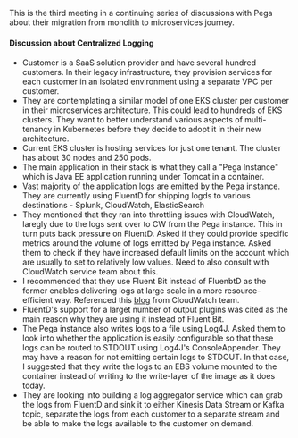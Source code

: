 This is the third meeting in a continuing series of discussions with Pega about their migration from monolith to microservices journey.

#### Discussion about Centralized Logging ####
- Customer is a SaaS solution provider and have several hundred customers. In their legacy infrastructure, they provision services for each customer in an isolated environment using a separate VPC per customer.
- They are contemplating a similar model of one EKS cluster per customer in their microservices architecture. This could lead to hundreds of EKS clusters. They want to better understand various aspects of multi-tenancy in Kubernetes before they decide to adopt it in their new architecture. 
- Current EKS cluster is hosting services for just one tenant. The cluster has about 30 nodes and 250 pods. 
- The main application in their stack is what they call a "Pega Instance" which is Java EE application running under Tomcat in a container.
- Vast majority of the application logs are emitted by the Pega instance. They are currently using FluentD for shipping logds to various destinations - Splunk, CloudWatch, ElasticSearch
- They mentioned that they ran into throttling issues with CloudWatch, laregly due to the logs sent over to CW from the Pega instance. This in turn puts back pressure on FluentD. Asked if they could provide specific metrics around the volume of logs emitted by Pega instance. Asked them to check if they have increased default limits on the account which are usually to set to relatively low values. Need to also consult with CloudWatch service team about this.
- I recommended that they use Fluent Bit instead of FluenbtD as the former enables delivering logs at large scale in a more resource-efficient way. Referenced this [blog](https://aws.amazon.com/blogs/containers/fluent-bit-integration-in-cloudwatch-container-insights-for-eks/) from CloudWatch team.
- FluentD's support for a larget number of output plugins was cited as the main reason why they are using it instead of Fluent Bit.
- The Pega instance also writes logs to a file using Log4J. Asked them to look into whether the application is easily configurable so that these logs can be routed to STDOUT using Log4J's ConsoleAppender. They may have a reason for not emitting certain logs to STDOUT. In that case, I suggested that they write the logs to an EBS volume mounted to the container instead of writing to the write-layer of the image as it does today.
- They are looking into building a log aggregator service which can grab the logs from FluentD and sink it to either Kinesis Data Stream or Kafka topic, separate the logs from each customer to a separate stream and be able to make the logs available to the customer on demand.

